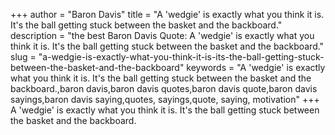 +++
author = "Baron Davis"
title = "A 'wedgie' is exactly what you think it is. It's the ball getting stuck between the basket and the backboard."
description = "the best Baron Davis Quote: A 'wedgie' is exactly what you think it is. It's the ball getting stuck between the basket and the backboard."
slug = "a-wedgie-is-exactly-what-you-think-it-is-its-the-ball-getting-stuck-between-the-basket-and-the-backboard"
keywords = "A 'wedgie' is exactly what you think it is. It's the ball getting stuck between the basket and the backboard.,baron davis,baron davis quotes,baron davis quote,baron davis sayings,baron davis saying,quotes, sayings,quote, saying, motivation"
+++
A 'wedgie' is exactly what you think it is. It's the ball getting stuck between the basket and the backboard.
